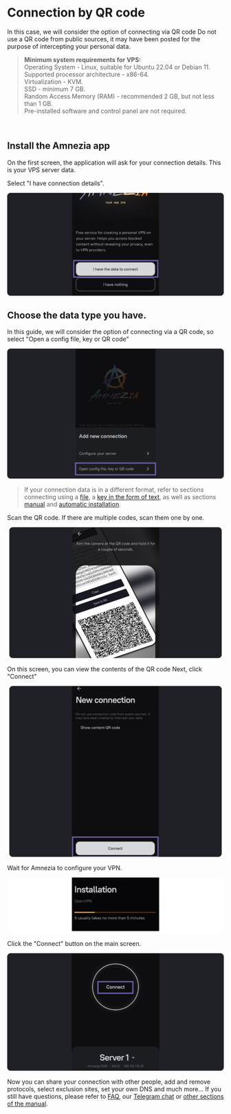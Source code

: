 # Connection by QR code

In this case, we will consider the option of connecting via QR code
Do not use a QR code from public sources, it may have been posted for the purpose of intercepting your personal data.

> **Minimum system requirements for VPS:**  \
> Operating System - Linux, suitable for Ubuntu 22.04 or Debian 11. \
> Supported processor architecture - x86-64.\
> Virtualization - KVM. \
> SSD - minimum 7 GB. \
> Random Access Memory (RAM) - recommended 2 GB, but not less than 1 GB. \
> Pre-installed software and control panel are not required.


&nbsp;

## Install the Amnezia app

On the first screen, the application will ask for your connection details. This is your VPS server data.

Select "I have connection details".


![](https://raw.githubusercontent.com/amnezia-vpn/amnezia.org-content/master/docs/en/instructions/05_qr-code_connection/img/qrc_en_1.png)


## Choose the data type you have.

In this guide, we will consider the option of connecting via a QR code, so select "Open a config file, key or QR code"

![](https://raw.githubusercontent.com/amnezia-vpn/amnezia.org-content/master/docs/en/instructions/05_qr-code_connection/img/qrc_en_2.png)

>If your connection data is in a different format, refer to sections connecting using a [file], a [key in the form of text], as well as sections [manual] and [automatic installation].

Scan the QR code. 
If there are multiple codes, scan them one by one.    

![](https://raw.githubusercontent.com/amnezia-vpn/amnezia.org-content/master/docs/en/instructions/05_qr-code_connection/img/qrc_en_3.png)

On this screen, you can view the contents of the QR code
Next, click "Connect"

![](https://raw.githubusercontent.com/amnezia-vpn/amnezia.org-content/master/docs/en/instructions/05_qr-code_connection/img/qrc_en_4.png)

Wait for Amnezia to configure your VPN.

![](https://raw.githubusercontent.com/amnezia-vpn/amnezia.org-content/master/docs/en/instructions/05_qr-code_connection/img/qrc_en_5.png)

Click the "Connect" button on the main screen. 

![](https://raw.githubusercontent.com/amnezia-vpn/amnezia.org-content/master/docs/en/instructions/05_qr-code_connection/img/qrc_en_6.png)


Now you can share your connection with other people, add and remove protocols, select exclusion sites, set your own DNS and much more... 
If you still have questions,  please refer to [FAQ], our [Telegram chat] or [other sections of the manual].


[file]: ../instructions/04_file-connection
[key in the form of text]: ../instructions/03_text-key-connection
[manual]: ../instructions/02_manual-install
[automatic installation]: ../instructions/01_auto-install
[FAQ]: /faq
[Telegram chat]: https://t.me/amnezia_vpn_en
[other sections of the manual]: ../instructions

